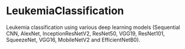 # LeukemiaClassification
Leukemia classification using various deep learning models (Sequential CNN, AlexNet, InceptionResNetV2, ResNet50, VGG19, ResNet101, SqueezeNet, VGG16, MobileNetV2 and EfficientNetB0). 
